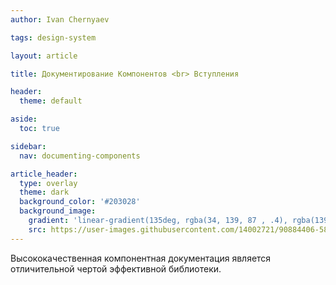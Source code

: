 ```yaml
---
author: Ivan Chernyaev

tags: design-system

layout: article

title: Документирование Компонентов <br> Вступления

header:
  theme: default

aside:
  toc: true

sidebar:
  nav: documenting-components

article_header:
  type: overlay
  theme: dark
  background_color: '#203028'
  background_image:
    gradient: 'linear-gradient(135deg, rgba(34, 139, 87 , .4), rgba(139, 34, 139, .4))'
    src: https://user-images.githubusercontent.com/14002721/90884406-581cee00-e3b8-11ea-816e-8ce12704d813.png
---
```


Высококачественная компонентная документация является отличительной чертой эффективной библиотеки. 
